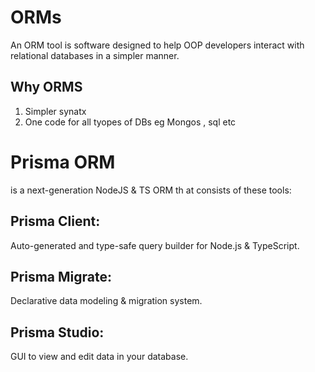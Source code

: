 # ORMs
An ORM tool is software designed to help OOP developers interact with relational databases in a simpler manner.
## Why ORMS
1. Simpler synatx 
2. One code for all tyopes of DBs eg Mongos , sql etc

# Prisma ORM 
is a next-generation NodeJS & TS ORM th at consists of these tools: 
## Prisma Client: 
Auto-generated and type-safe query builder for Node.js & TypeScript.

## Prisma Migrate: 
Declarative data modeling & migration system. 

## Prisma Studio: 
GUI to view and edit data in your database.
